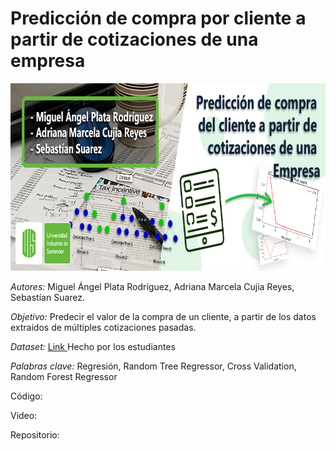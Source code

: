 # Predicción de compra por cliente a partir de cotizaciones de una empresa


<center> <img src="https://github.com/Minerisho/Proyecto-AI1-2022-2/blob/main/Banner.jpg?raw=true" width="800px" height="300px"> </center>


*Autores:* Miguel Ángel Plata Rodríguez, Adriana Marcela Cujia Reyes, Sebastían Suarez.

*Objetivo:* Predecir el valor de la compra de un cliente, a partir de los datos extraídos de múltiples cotizaciones pasadas.

*Dataset:* <a href="https://docs.google.com/spreadsheets/d/12Z09MA6CkqgtsLvOwjH0hZUbKsktpG-W/edit?usp=share_link&ouid=115662212600004285289&rtpof=true&sd=true"> Link </a> Hecho por los estudiantes

*Palabras clave:* Regresión, Random Tree Regressor, Cross Validation, Random Forest Regressor

Código:

Video:

Repositorio:

